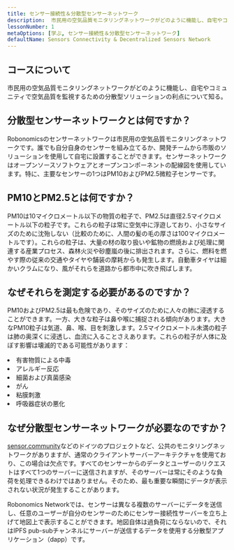 ```yaml
---
title: センサー接続性＆分散型センサーネットワーク
description:  市民用の空気品質モニタリングネットワークがどのように機能し、自宅やコミュニティで空気品質を監視するための分散型ソリューションの利点について知る。
lessonNumber: 1
metaOptions: [学ぶ, センサー接続性＆分散型センサーネットワーク]
defaultName: Sensors Connectivity & Decentralized Sensors Network
---
```


## コースについて

市民用の空気品質モニタリングネットワークがどのように機能し、自宅やコミュニティで空気品質を監視するための分散型ソリューションの利点について知る。

## 分散型センサーネットワークとは何ですか？

Robonomicsのセンサーネットワークは市民用の空気品質モニタリングネットワークです。誰でも自分自身のセンサーを組み立てるか、開発チームから市販のソリューションを使用して自宅に設置することができます。センサーネットワークはオープンソースソフトウェアとオープンコンポーネントの配線図を使用しています。特に、主要なセンサーの1つはPM10およびPM2.5微粒子センサーです。


## PM10とPM2.5とは何ですか？

PM10は10マイクロメートル以下の物質の粒子で、PM2.5は直径2.5マイクロメートル以下の粒子です。これらの粒子は常に空気中に浮遊しており、小さなサイズのために沈殆しない（比較のために、人間の髪の毛の厚さは100マイクロメートルです）。これらの粒子は、大量の材の取り扱いや鉱物の燃焼および処理に関連する産業プロセス、森林火災や砂塵嵐の後に排出されます。さらに、燃料を燃やす際の従来の交通やタイヤや舗装の摩耗からも発生します。自動車タイヤは細かいクラムになり、風がそれらを道路から都市中に吹き飛ばします。

## なぜそれらを測定する必要があるのですか？

PM10およびPM2.5は最も危険であり、そのサイズのために人々の肺に浸透することができます。一方、大きな粒子は鼻や喉に捕捉される傾向があります。大きなPM10粒子は気道、鼻、喉、目を刺激します。2.5マイクロメートル未満の粒子は肺の奥深くに浸透し、血流に入ることさえあります。これらの粒子が人体に及ぼす影響は壊滅的である可能性があります：

<List>

<li>有害物質による中毒</li>
<li>アレルギー反応</li>
<li>細菌および真菌感染</li>
<li>がん</li>
<li>粘膜刺激</li>
<li>呼吸器症状の悪化</li>

</List>

## なぜ分散型センサーネットワークが必要なのですか？

[sensor.community](https://sensor.community)などのドイツのプロジェクトなど、公共のモニタリングネットワークがありますが、通常のクライアントサーバーアーキテクチャを使用ており、この場合は欠点です。すべてのセンサーからのデータとユーザーのリクエストはすべて1つのサーバーに送信されますが、そのサーバーは常にそのような負荷を処理できるわけではありません。そのため、最も重要な瞬間にデータが表示されない状況が発生することがあります。

Robonomics Networkでは、センサーは異なる複数のサーバーにデータを送信し、任意のユーザーが自分のセンサーのためにセンサー接続性サーバーを立ち上げて地図上で表示することができます。地図自体は過負荷にならないので、それはIPFS pub-subチャンネルにサーバーが送信するデータを使用する分散型アプリケーション（dapp）です。